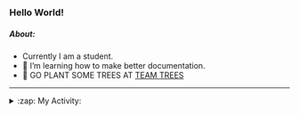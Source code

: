 ### Hello World!

##### About:
- Currently I am a student.
- 🌱 I’m learning how to make better documentation.
- 🌱 GO PLANT SOME TREES AT [TEAM TREES](https://teamtrees.org/)

---
<details>
  <summary>:zap: My Activity:</summary>
  
<!--START_SECTION:waka-->
![Code Time](http://img.shields.io/badge/Code%20Time-1%2C111%20hrs%208%20mins-blue)

**I'm a Night 🦉** 

```text
🌞 Morning                1375 commits        ██░░░░░░░░░░░░░░░░░░░░░░░   09.13 % 
🌆 Daytime                5228 commits        █████████░░░░░░░░░░░░░░░░   34.70 % 
🌃 Evening                4355 commits        ███████░░░░░░░░░░░░░░░░░░   28.91 % 
🌙 Night                  4107 commits        ███████░░░░░░░░░░░░░░░░░░   27.26 % 
```
📅 **I'm Most Productive on Wednesday** 

```text
Monday                   2290 commits        ████░░░░░░░░░░░░░░░░░░░░░   15.20 % 
Tuesday                  1834 commits        ███░░░░░░░░░░░░░░░░░░░░░░   12.17 % 
Wednesday                3546 commits        ██████░░░░░░░░░░░░░░░░░░░   23.54 % 
Thursday                 1901 commits        ███░░░░░░░░░░░░░░░░░░░░░░   12.62 % 
Friday                   1499 commits        ██░░░░░░░░░░░░░░░░░░░░░░░   09.95 % 
Saturday                 1359 commits        ██░░░░░░░░░░░░░░░░░░░░░░░   09.02 % 
Sunday                   2636 commits        ████░░░░░░░░░░░░░░░░░░░░░   17.50 % 
```


📊 **This Week I Spent My Time On** 

```text
🔥 Editors: 
VS Code                  13 hrs 25 mins      █████████████████████████   100.00 % 

🐱‍💻 Projects: 
praise                   8 hrs 30 mins       ████████████████░░░░░░░░░   63.37 % 
skillgraff               2 hrs 48 mins       █████░░░░░░░░░░░░░░░░░░░░   20.91 % 
CSF22                    2 hrs 6 mins        ████░░░░░░░░░░░░░░░░░░░░░   15.72 % 
```


 Last Updated on 19/04/2023 10:08:09 UTC
<!--END_SECTION:waka-->
</details>

